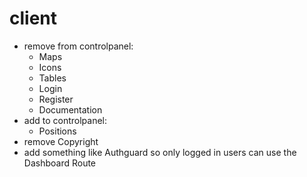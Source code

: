 # client

* remove from controlpanel:
  * Maps
  * Icons
  * Tables
  * Login
  * Register
  * Documentation
* add to controlpanel:
  * Positions
* remove Copyright
* add something like Authguard so only logged in users can use the Dashboard Route

